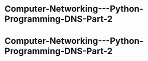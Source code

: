 # Computer-Networking---Python-Programming-DNS-Part-2
# Computer-Networking---Python-Programming-DNS-Part-2
